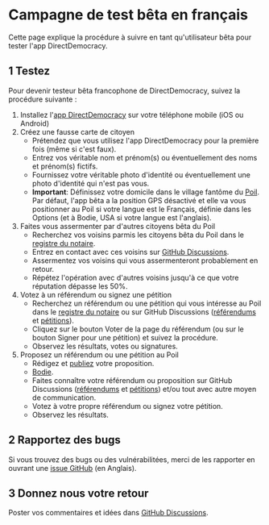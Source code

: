 # Campagne de test bêta en français

Cette page explique la procédure à suivre en tant qu'utilisateur bêta pour tester l'app DirectDemocracy.

## 1 Testez

Pour devenir testeur bêta francophone de DirectDemocracy, suivez la procédure suivante :

1. Installez l'[app DirectDemocracy](https://app.directdemocracy.vote) sur votre téléphone mobile (iOS ou Android)
2. Créez une fausse carte de citoyen
   - Prétendez que vous utilisez l'app DirectDemocracy pour la première fois (même si c'est faux).
   - Entrez vos véritable nom et prénom(s) ou éventuellement des noms et prénom(s) fictifs.
   - Fournissez votre véritable photo d'identité ou éventuellement une photo d'identité qui n'est pas vous.
   - **Important**: Définissez votre domicile dans le village fantôme du [Poil](https://nominatim.openstreetmap.org/ui/details.html?osmtype=R&osmid=6834621&class=boundary). Par défaut, l'app bêta a la position GPS désactivé et elle va vous positionner au Poil si votre langue est le Français, définie dans les Options (et à Bodie, USA si votre langue est l'anglais).
3. Faites vous assermenter par d'autres citoyens bêta du Poil
   - Recherchez vos voisins parmis les citoyens bêta du Poil dans le [registre du notaire](https://notary.directdemocracy.vote?latitude=43.9371&longitude=6.2847).
   - Entrez en contact avec ces voisins sur [GitHub Discussions](https://github.com/directdemocracy-vote/www/discussions/categories/assermentations).
   - Assermentez vos voisins qui vous assermenteront probablement en retour.
   - Répétez l'opération avec d'autres voisins jusqu'à ce que votre réputation dépasse les 50%.
4. Votez à un référendum ou signez une pétition
   - Recherchez un référendum ou une pétition qui vous intéresse au Poil dans le [registre du notaire](https://notary.directdemocracy.vote?tab=proposals&latitude=43.9371&longitude=6.2847) ou sur GitHub Discussions ([référendums](https://github.com/directdemocracy-vote/www/discussions/categories/r%C3%A9f%C3%A9rendums-fran%C3%A7ais) et [pétitions](https://github.com/directdemocracy-vote/www/discussions/categories/p%C3%A9titions-fran%C3%A7ais)).
   - Cliquez sur le bouton Voter de la page du référendum (ou sur le bouton Signer pour une pétition) et suivez la procédure.
   - Observez les résultats, votes ou signatures.
5. Proposez un référendum ou une pétition au Poil
   - Rédigez et [publiez](https://judge.directdemocracy.vote/propose.html?latitude=43.9371&longitude=6.2847) votre proposition.
   - [Bodie](https://judge.directdemocracy.vote/propose.html?latitude=38.2115&longitude=-119.0126).
   - Faites connaître votre référendum ou proposition sur GitHub Discussions ([référendums](https://github.com/directdemocracy-vote/www/discussions/categories/r%C3%A9f%C3%A9rendums-fran%C3%A7ais) et [pétitions](https://github.com/directdemocracy-vote/www/discussions/categories/p%C3%A9titions-fran%C3%A7ais)) et/ou tout avec autre moyen de communication.
   - Votez à votre propre référendum ou signez votre pétition.
   - Observez les résultats.

## 2 Rapportez des bugs

Si vous trouvez des bugs ou des vulnérabilitées, merci de les rapporter en ouvrant une [issue GitHub](https://github.com/directdemocracy-vote/www/issues/new) (en Anglais).

## 3 Donnez nous votre retour

Poster vos commentaires et idées dans [GitHub Discussions](https://github.com/directdemocracy-vote/www/discussions/categories/discussions-sur-le-test-b%C3%AAta).

